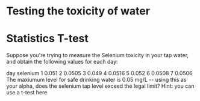 # Testing the toxicity of water
# Statistics T-test

Suppose you're trying to measure the Selenium toxicity in your tap water, and obtain the following values for each day:

day	selenium
1	  0.051
2	  0.0505
3	  0.049
4	  0.0516
5	  0.052
6	  0.0508
7	  0.0506
The maxiumum level for safe drinking water is 0.05 mg/L -- using this as your alpha, does the selenium tap level exceed the legal limit? Hint: you can use a t-test here 
